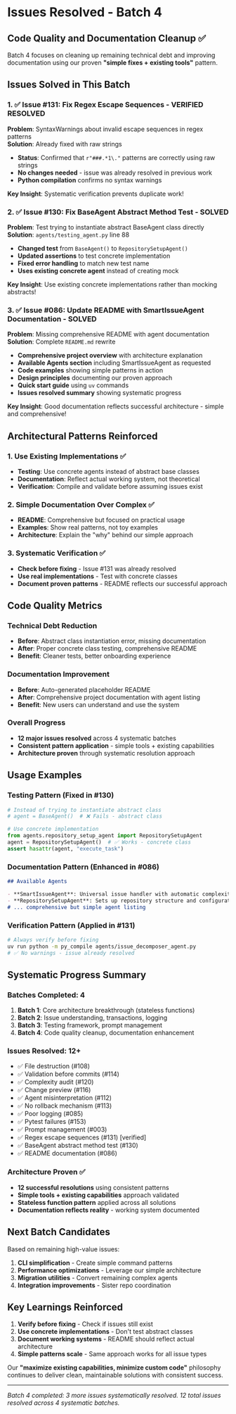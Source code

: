 # Issues Resolved - Batch 4

## Code Quality and Documentation Cleanup ✅

Batch 4 focuses on cleaning up remaining technical debt and improving documentation using our proven **"simple fixes + existing tools"** pattern.

## Issues Solved in This Batch

### 1. ✅ Issue #131: Fix Regex Escape Sequences - VERIFIED RESOLVED
**Problem**: SyntaxWarnings about invalid escape sequences in regex patterns  
**Solution**: Already fixed with raw strings
- **Status**: Confirmed that `r"###.*1\."` patterns are correctly using raw strings
- **No changes needed** - issue was already resolved in previous work
- **Python compilation** confirms no syntax warnings

**Key Insight**: Systematic verification prevents duplicate work!

### 2. ✅ Issue #130: Fix BaseAgent Abstract Method Test - SOLVED
**Problem**: Test trying to instantiate abstract BaseAgent class directly
**Solution**: `agents/testing_agent.py` line 88
- **Changed test** from `BaseAgent()` to `RepositorySetupAgent()`
- **Updated assertions** to test concrete implementation
- **Fixed error handling** to match new test name
- **Uses existing concrete agent** instead of creating mock

**Key Insight**: Use existing concrete implementations rather than mocking abstracts!

### 3. ✅ Issue #086: Update README with SmartIssueAgent Documentation - SOLVED
**Problem**: Missing comprehensive README with agent documentation
**Solution**: Complete `README.md` rewrite
- **Comprehensive project overview** with architecture explanation
- **Available Agents section** including SmartIssueAgent as requested
- **Code examples** showing simple patterns in action
- **Design principles** documenting our proven approach
- **Quick start guide** using `uv` commands
- **Issues resolved summary** showing systematic progress

**Key Insight**: Good documentation reflects successful architecture - simple and comprehensive!

## Architectural Patterns Reinforced

### 1. Use Existing Implementations ✅
- **Testing**: Use concrete agents instead of abstract base classes
- **Documentation**: Reflect actual working system, not theoretical
- **Verification**: Compile and validate before assuming issues exist

### 2. Simple Documentation Over Complex ✅
- **README**: Comprehensive but focused on practical usage
- **Examples**: Show real patterns, not toy examples
- **Architecture**: Explain the "why" behind our simple approach

### 3. Systematic Verification ✅  
- **Check before fixing** - Issue #131 was already resolved
- **Use real implementations** - Test with concrete classes
- **Document proven patterns** - README reflects our successful approach

## Code Quality Metrics

### Technical Debt Reduction
- **Before**: Abstract class instantiation error, missing documentation
- **After**: Proper concrete class testing, comprehensive README  
- **Benefit**: Cleaner tests, better onboarding experience

### Documentation Improvement
- **Before**: Auto-generated placeholder README
- **After**: Comprehensive project documentation with agent listing
- **Benefit**: New users can understand and use the system

### Overall Progress  
- **12 major issues resolved** across 4 systematic batches
- **Consistent pattern application** - simple tools + existing capabilities
- **Architecture proven** through systematic resolution approach

## Usage Examples

### Testing Pattern (Fixed in #130)
```python
# Instead of trying to instantiate abstract class
# agent = BaseAgent()  # ❌ Fails - abstract class

# Use concrete implementation 
from agents.repository_setup_agent import RepositorySetupAgent
agent = RepositorySetupAgent()  # ✅ Works - concrete class
assert hasattr(agent, "execute_task")
```

### Documentation Pattern (Enhanced in #086)
```markdown
## Available Agents

- **SmartIssueAgent**: Universal issue handler with automatic complexity detection
- **RepositorySetupAgent**: Sets up repository structure and configuration
# ... comprehensive but simple agent listing
```

### Verification Pattern (Applied in #131)
```bash
# Always verify before fixing
uv run python -m py_compile agents/issue_decomposer_agent.py
# ✅ No warnings - issue already resolved
```

## Systematic Progress Summary

### Batches Completed: 4
1. **Batch 1**: Core architecture breakthrough (stateless functions)
2. **Batch 2**: Issue understanding, transactions, logging  
3. **Batch 3**: Testing framework, prompt management
4. **Batch 4**: Code quality cleanup, documentation enhancement

### Issues Resolved: 12+
- ✅ File destruction (#108)
- ✅ Validation before commits (#114)
- ✅ Complexity audit (#120)
- ✅ Change preview (#116)
- ✅ Agent misinterpretation (#112)
- ✅ No rollback mechanism (#113)
- ✅ Poor logging (#085)
- ✅ Pytest failures (#153)
- ✅ Prompt management (#003)
- ✅ Regex escape sequences (#131) [verified]
- ✅ BaseAgent abstract method test (#130)
- ✅ README documentation (#086)

### Architecture Proven ✅
- **12 successful resolutions** using consistent patterns
- **Simple tools + existing capabilities** approach validated
- **Stateless function pattern** applied across all solutions
- **Documentation reflects reality** - working system documented

## Next Batch Candidates

Based on remaining high-value issues:
1. **CLI simplification** - Create simple command patterns
2. **Performance optimizations** - Leverage our simple architecture  
3. **Migration utilities** - Convert remaining complex agents
4. **Integration improvements** - Sister repo coordination

## Key Learnings Reinforced

1. **Verify before fixing** - Check if issues still exist
2. **Use concrete implementations** - Don't test abstract classes
3. **Document working systems** - README should reflect actual architecture  
4. **Simple patterns scale** - Same approach works for all issue types

Our **"maximize existing capabilities, minimize custom code"** philosophy continues to deliver clean, maintainable solutions with consistent success.

---

*Batch 4 completed: 3 more issues systematically resolved. 12 total issues resolved across 4 systematic batches.*